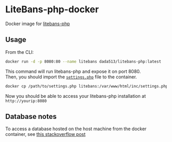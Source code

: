 # LiteBans-php-docker
Docker image for [litebans-php](https://gitlab.com/ruany/litebans-php)

## Usage

From the CLI:  
```bash
docker run -d -p 8080:80 --name litebans dada513/litebans-php:latest
```
This command will run litebans-php and expose it on port 8080.  
Then, you should import the [`settings.php`](https://gitlab.com/ruany/litebans-php/-/blob/master/inc/settings.php) file to the container.
```bash
docker cp /path/to/settings.php litebans:/var/www/html/inc/settings.php
```
Now you should be able to access your litebans-php installation at `http://yourip:8080`

## Database notes
To access a database hosted on the host machine from the docker container, see [this stackoverflow post](https://stackoverflow.com/q/31324981/13040473)
